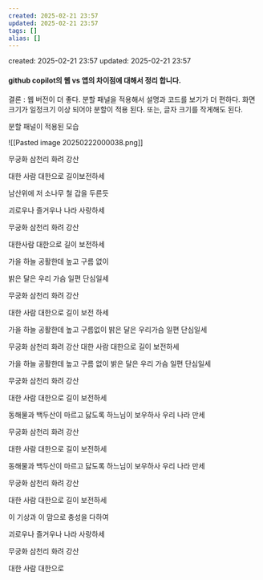 ```yaml
---
created: 2025-02-21 23:57
updated: 2025-02-21 23:57
tags: []
alias: []
---
```


created: 2025-02-21 23:57
updated: 2025-02-21 23:57

#### github copilot의 웹 vs 앱의 차이점에 대해서 정리 합니다.

결론 : 웹 버전이 더 좋다. 분할 패널을 적용해서 설명과 코드를 보기가 더 편하다.
화면 크기가 일정크기 이상 되어야 분할이 적용 된다.
또는, 글자 크기를 작게해도 된다.


분할 패널이 적용된 모습

![[Pasted image 20250222000038.png]]


무궁화 삼천리 화려 강산

대한 사람 대한으로 길이보전하세

남산위에 저 소나무 철 갑을 두른듯

괴로우나 즐거우나 나라 사랑하세

무궁화 삼천리 화려 강산

대한사람 대한으로 길이 보전하세


가을 하늘 공활한데 높고 구름 없이

밝은 달은 우리 가슴 일편 단심일세

무궁화 삼천리 화려 강산 

대한 사람 대한으로 길이 보전 하세

가을 하늘 공활한데 높고 구름없이 밝은 달은 우리가슴 일편 단심일세

무궁화 삼천리 화려 강산 
대한 사람 대한으로 길이 보전하세

가을 하늘 공활한데 높고 구름 없이 밝은 달은 우리 가슴 일편 단심일세

무궁화 삼천리 화려 강산

대한 사람 대한으로 길이 보전하세

동해물과 백두산이 마르고 닳도록 하느님이 보우하사 우리 나라 만세

무궁화 삼천리 화려 강산 

대한 사람 대한으로 길이 보전하세




동해물과 백두산이 마르고 닳도록 하느님이 보우하사 우리 나라 만세

무궁화 삼천리 화려 강산

대한 사람 대한으로 길이 보전하세

이 기상과 이 맘으로 충성을 다하여

괴로우나 즐거우나 나라 사랑하세

무궁화 삼천리 화려 강산

대한 사람 대한으로

